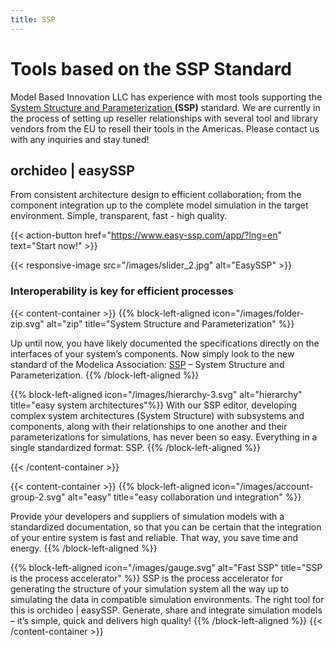```yaml
---
title: SSP
---
```


# Tools based on the SSP Standard 

Model Based Innovation LLC has experience with most tools supporting  the [System Structure and Parameterization ](https://ssp-standard.org) **(SSP)** standard. We are currently in the process of setting up reseller relationships with several tool and library vendors from the EU to resell their tools in the Americas. Please contact us with any inquiries and stay tuned! 

## orchideo | easySSP

From consistent architecture design to efficient collaboration; from the component integration up to the complete model simulation in the target environment. Simple, transparent, fast - high quality. 

{{< action-button href="https://www.easy-ssp.com/app/?lng=en"  text="Start now!" >}}

{{< responsive-image src="/images/slider_2.jpg" alt="EasySSP" >}}

### Interoperability is key for efficient processes

{{< content-container >}}
{{% block-left-aligned icon="/images/folder-zip.svg" alt="zip" title="System Structure and Parameterization" %}}

Up until now, you have likely documented the specifications directly on the interfaces of your system’s components. Now simply look to the new standard of the Modelica Association: [SSP](https://ssp-standard.org) – System Structure and Parameterization.
{{% /block-left-aligned %}}

{{% block-left-aligned  icon="/images/hierarchy-3.svg" alt="hierarchy" title="easy system architectures"%}}
With our SSP editor, developing complex system architectures (System Structure) with subsystems and components, along with their relationships to one another and their parameterizations for simulations, has never been so easy. Everything in a single standardized format: SSP. 
{{% /block-left-aligned %}}

{{< /content-container >}}

{{< content-container >}}
{{% block-left-aligned icon="/images/account-group-2.svg" alt="easy" title="easy collaboration und integration" %}}

Provide your developers and suppliers of simulation models with a standardized documentation, so that you can be certain that the integration of your entire system is fast and reliable. That way, you save time and energy.
{{% /block-left-aligned %}}

{{% block-left-aligned icon="/images/gauge.svg" alt="Fast SSP" title="SSP is the process accelerator" %}}
SSP is the process accelerator for generating the structure of your simulation system all the way up to simulating the data in compatible simulation environments. The right tool for this is orchideo | easySSP. Generate, share and integrate simulation models – it’s simple, quick and delivers high quality!
{{% /block-left-aligned %}}
{{< /content-container >}}

